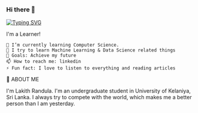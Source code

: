 ### Hi there 👋

<!--
**GLRandula/GLRandula** is a ✨ _special_ ✨ repository because its `README.md` (this file) appears on your GitHub profile.

Here are some ideas to get you started:

- 🔭 I’m currently working on ...
- 🌱 I’m currently learning ...
- 👯 I’m looking to collaborate on ...
- 🤔 I’m looking for help with ...
- 💬 Ask me about ...
- 📫 How to reach me: ...
- 😄 Pronouns: ...
- ⚡ Fun fact: ...
-->
[![Typing SVG](https://readme-typing-svg.demolab.com/?lines=Hi+there+👋;I'm+Lakith+Randula)](https://git.io/typing-svg)

I'm a Learner!

    🌱 I’m currently learning Computer Science.
    👯 I try to learn Machine Learning & Data Science related things
    🥅 Goals: Achieve my future 
    📫 How to reach me: linkedin
    ⚡ Fun fact: I love to listen to everything and reading articles

👦 ABOUT ME

I'm Lakith Randula. I'm an undergraduate student in University of Kelaniya, Sri Lanka. I always try to compete with the world, which makes me a better person than I am yesterday.
